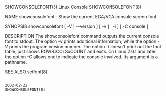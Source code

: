 SHOWCONSOLEFONT(8)                                                                              Linux Console                                                                              SHOWCONSOLEFONT(8)



NAME
       showconsolefont - Show the current EGA/VGA console screen font


SYNOPSIS
       showconsolefont [ -V | --version ] [ -v ] [ -i ] [ -C console ]


DESCRIPTION
       The  showconsolefont  command  outputs the current console font to stdout.  The option -v prints additional information, while the option -V prints the program version number.  The option -i doesn't
       print out the font table, just shows ROWSxCOLSxCOUNT and exits.  On Linux 2.6.1 and later, the option -C allows one to indicate the console involved. Its argument is a pathname.


SEE ALSO
       setfont(8)



                                                                                                  2002-02-22                                                                               SHOWCONSOLEFONT(8)
